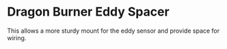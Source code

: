 # Dragon Burner Eddy Spacer
This allows a more sturdy mount for the eddy sensor and provide space for wiring.


